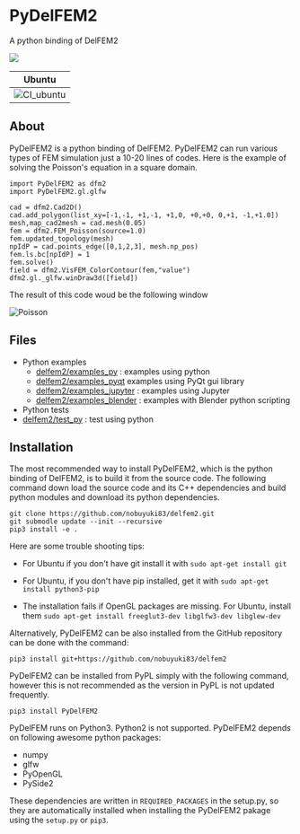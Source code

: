 # PyDelFEM2
A python binding of DelFEM2

<a href="http://doge.mit-license.org"><img src="http://img.shields.io/:license-mit-blue.svg"></a> 

| Ubuntu | 
| --- |
| ![CI_ubuntu](https://github.com/nobuyuki83/pydelfem2/workflows/CI_ubuntu/badge.svg) |


## About

PyDelFEM2 is a python binding of DelFEM2. PyDelFEM2 can run various types of FEM simulation just a 10-20 lines of codes. Here is the example of solving the Poisson's equation in a square domain.

```
import PyDelFEM2 as dfm2
import PyDelFEM2.gl.glfw

cad = dfm2.Cad2D()
cad.add_polygon(list_xy=[-1,-1, +1,-1, +1,0, +0,+0, 0,+1, -1,+1.0])
mesh,map_cad2mesh = cad.mesh(0.05)
fem = dfm2.FEM_Poisson(source=1.0)
fem.updated_topology(mesh)
npIdP = cad.points_edge([0,1,2,3], mesh.np_pos)
fem.ls.bc[npIdP] = 1
fem.solve()
field = dfm2.VisFEM_ColorContour(fem,"value")
dfm2.gl._glfw.winDraw3d([field])
```
The result of this code woud be the following window

![Poisson](docs/imgs/poisson.png)


## Files

+ Python examples
  + [delfem2/examples_py](examples_py) : examples using python
  + [delfem2/examples_pyqt](examples_pyqt) examples using PyQt gui library
  + [delfem2/examples_jupyter](examples_jupyter) : examples using Jupyter
  + [delfem2/examples_blender](examples_blender) : examples with Blender python scripting
+  Python tests
  + [delfem2/test_py](test_py) : test using python



## Installation 

The most recommended way to install PyDelFEM2, which is the python binding of DelFEM2, is to build it from the source code. The following command down load the source code and its C++ dependencies and build python modules and download its python dependencies.

```
git clone https://github.com/nobuyuki83/delfem2.git
git submodle update --init --recursive
pip3 install -e .
```

Here are some trouble shooting tips: 
- For Ubuntu if you don't have git install it with ```sudo apt-get install git```

- For Ubuntu, if you don't have pip installed, get it with ```sudo apt-get install python3-pip```

- The installation fails if OpenGL packages are missing. For Ubuntu, install them ```sudo apt-get install freeglut3-dev libglfw3-dev libglew-dev```



Alternatively, PyDelFEM2 can be also installed from the GitHub repository can be done with the command:
```
pip3 install git+https://github.com/nobuyuki83/delfem2
```

PyDelFEM2 can be installed from PyPL simply with the following command, however this is not recommended as the version in PyPL is not updated frequently.

```
pip3 install PyDelFEM2
```


PyDelFEM runs on Python3. Python2 is not supported. PyDelFEM2 depends on following awesome python packages:
- numpy
- glfw
- PyOpenGL
- PySide2

These dependencies are written in ```REQUIRED_PACKAGES``` in the setup.py, so they are automatically installed when installing the PyDelFEM2 pakage using the ```setup.py``` or ```pip3```.  